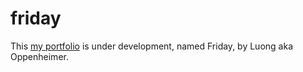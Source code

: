 # friday

This <a href="https://lquan02.github.io/luongq_porfolio/" target="_blank">my portfolio</a> is under development, named Friday, by Luong aka Oppenheimer.
